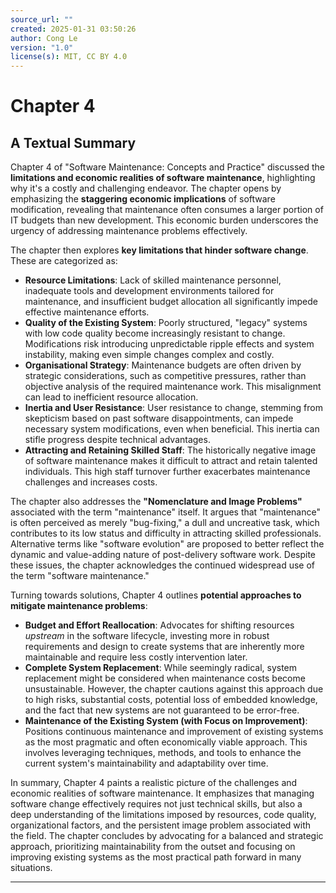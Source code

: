 ```yaml
---
source_url: ""
created: 2025-01-31 03:50:26
author: Cong Le
version: "1.0"
license(s): MIT, CC BY 4.0
---
```


# Chapter 4

## A Textual Summary

Chapter 4 of "Software Maintenance: Concepts and Practice" discussed the **limitations and economic realities of software maintenance**, highlighting why it's a costly and challenging endeavor. The chapter opens by emphasizing the **staggering economic implications** of software modification, revealing that maintenance often consumes a larger portion of IT budgets than new development. This economic burden underscores the urgency of addressing maintenance problems effectively.

The chapter then explores **key limitations that hinder software change**.  These are categorized as:

*   **Resource Limitations**:  Lack of skilled maintenance personnel, inadequate tools and development environments tailored for maintenance, and insufficient budget allocation all significantly impede effective maintenance efforts.
*   **Quality of the Existing System**: Poorly structured, "legacy" systems with low code quality become increasingly resistant to change.  Modifications risk introducing unpredictable ripple effects and system instability, making even simple changes complex and costly.
*   **Organisational Strategy**: Maintenance budgets are often driven by strategic considerations, such as competitive pressures, rather than objective analysis of the required maintenance work. This misalignment can lead to inefficient resource allocation.
*   **Inertia and User Resistance**: User resistance to change, stemming from skepticism based on past software disappointments, can impede necessary system modifications, even when beneficial.  This inertia can stifle progress despite technical advantages.
*   **Attracting and Retaining Skilled Staff**: The historically negative image of software maintenance makes it difficult to attract and retain talented individuals.  This high staff turnover further exacerbates maintenance challenges and increases costs.

The chapter also addresses the **"Nomenclature and Image Problems"** associated with the term "maintenance" itself.  It argues that "maintenance" is often perceived as merely "bug-fixing," a dull and uncreative task, which contributes to its low status and difficulty in attracting skilled professionals. Alternative terms like "software evolution" are proposed to better reflect the dynamic and value-adding nature of post-delivery software work. Despite these issues, the chapter acknowledges the continued widespread use of the term "software maintenance."

Turning towards solutions, Chapter 4 outlines **potential approaches to mitigate maintenance problems**:

*   **Budget and Effort Reallocation**:  Advocates for shifting resources *upstream* in the software lifecycle, investing more in robust requirements and design to create systems that are inherently more maintainable and require less costly intervention later.
*   **Complete System Replacement**:  While seemingly radical, system replacement might be considered when maintenance costs become unsustainable. However, the chapter cautions against this approach due to high risks, substantial costs, potential loss of embedded knowledge, and the fact that new systems are not guaranteed to be error-free.
*   **Maintenance of the Existing System (with Focus on Improvement)**: Positions continuous maintenance and improvement of existing systems as the most pragmatic and often economically viable approach.  This involves leveraging techniques, methods, and tools to enhance the current system's maintainability and adaptability over time.

In summary, Chapter 4 paints a realistic picture of the challenges and economic realities of software maintenance. It emphasizes that managing software change effectively requires not just technical skills, but also a deep understanding of the limitations imposed by resources, code quality, organizational factors, and the persistent image problem associated with the field. The chapter concludes by advocating for a balanced and strategic approach, prioritizing maintainability from the outset and focusing on improving existing systems as the most practical path forward in many situations.




-----
